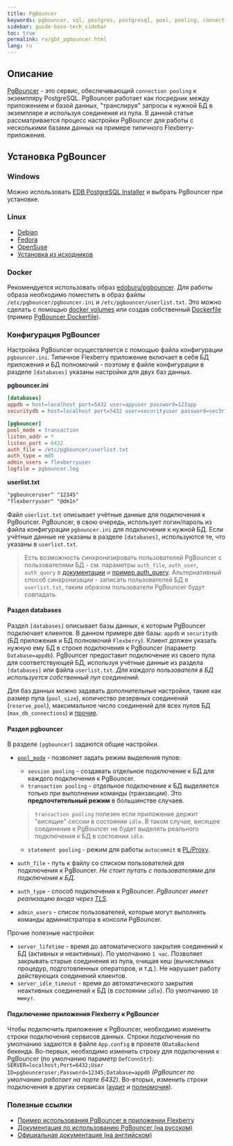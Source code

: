 ```yaml
---
title: PgBouncer
keywords: pgbouncer, sql, postgres, postgresql, pool, pooling, connection, connection pooling, пул соединений
sidebar: guide-base-tech_sidebar
toc: true
permalink: ru/gbt_pgbouncer.html
lang: ru
---
```


## Описание

[PgBouncer](https://www.pgbouncer.org) - это сервис, обеспечивающий `connection pooling` к экземпляру PostgreSQL. PgBouncer работает как посредник между приложением и базой данных, "транслируя" запросы к нужной БД в экземпляре и используя соединения из пула. В данной статье рассматривается процесс настройки PgBouncer для работы с несколькими базами данных на примере типичного Flexberry-приложения.

## Установка PgBouncer

### Windows

Можно использовать [EDB PostgreSQL Installer](https://www.enterprisedb.com/downloads/postgres-postgresql-downloads) и выбрать PgBouncer при установке.

### Linux

- [Debian](https://www.scaleway.com/en/docs/tutorials/install-pgbouncer)
- [Fedora](https://src.fedoraproject.org/rpms/pgbouncer)
- [OpenSuse](https://software.opensuse.org/download.html?project=server%3Adatabase%3Apostgresql&package=pgbouncer)
- [Установка из исходников](https://www.pgbouncer.org/install.html)

### Docker

Рекомендуется использовать образ [edoburu/pgbouncer](https://hub.docker.com/r/edoburu/pgbouncer). Для работы образа необходимо поместить в образ файлы `/etc/pgbouncer/pgbouncer.ini` и `/etc/pgbouncer/userlist.txt`. Это можно сделать с помощью [docker volumes](https://docs.docker.com/storage/volumes) или создав собственный [Dockerfile](https://docs.docker.com/engine/reference/builder) (пример [PgBouncer Dockerfile](https://github.com/Flexberry/Flexberry.PgBouncer.Sample/blob/main/src/Docker/dockerfiles/Dockerfile.PgBouncer)).

### Конфигурация PgBouncer

Настройка PgBouncer осуществляется с помощью файла конфигурации `pgbouncer.ini`. Типичное Flexberry приложение включает в себя БД приложения и БД полномочий - поэтому в файле конфигурации в разделе `[databases]` указаны настройки для двух баз данных.

**pgbouncer.ini**
```ini
[databases]
appdb = host=localhost port=5432 user=appuser password=123app
securitydb = host=localhost port=5432 user=securityuser password=sec3r1ty pool_size=20

[pgbouncer]
pool_mode = transaction
listen_addr = *
listen_port = 6432
auth_file = /etc/pgbouncer/userlist.txt
auth_type = md5
admin_users = flexberryuser
logfile = pgbouncer.log
```

**userlist.txt**
```txt
"pgbounceruser" "12345"
"flexberryuser" "@dm1n"
```
Файл `userlist.txt` описывает учётные данные для подключения к PgBouncer. PgBouncer, в свою очередь, использует логин/пароль из файла конфигурации `pgbouncer.ini` для подключения к нужной БД. Если учётные данные не указаны в разделе `[databases]`, используются те, что указаны в `userlist.txt`.

> Есть возможность синхронизировать пользователей PgBouncer с пользователями БД - см. параметры `auth_file`, `auth_user`, `auth_query` в [документации](https://www.pgbouncer.org/config.html#authentication-settings) и [пример auth_query](https://www.pgbouncer.org/config.html#authentication-settings). Альтернативный способ синхронизации - записать пользователей БД в `userlist.txt`, таким образом пользователи PgBouncer будут совпадать.

#### Раздел databases

Раздел `[databases]` описывает базы данных, к которым PgBouncer подключает клиентов. В данном примере две базы: `appdb` и `securitydb` (БД приложения и БД полномочий `Flexberry`). Клиент должен указать нужную ему БД в строке подключения к PgBouncer (параметр `Database=appdb`). PgBouncer предоставит подключение из своего пула для соответствующей БД, используя учётные данные из раздела `[databases]` или файла `userlist.txt`. _Для каждого пользователя в БД используется собственный пул соединений._

Для баз данных можно задавать дополнительные настройки, такие как размер пула (`pool_size`), количество резервных соединений (`reserve_pool`), максимальное число соединений для всех пулов БД (`max_db_connections`) и [прочие](https://www.pgbouncer.org/config.html#section-databases).

#### Раздел pgbouncer

В разделе `[pgbouncer]` задаются общие настройки.

- [`pool_mode`](https://www.pgbouncer.org/features.html) - позволяет задать режим выделения пулов:

  - `session pooling` - создавать отдельное подключение к БД для каждого подключения к PgBouncer.
  - `transaction pooling` - отдельное подключение к БД выделяется только при выполнении команды (транзакции). Это **предпочтительный режим** в большинстве случаев.
  > `transaction pooling` полезен если приложение держит "висящие" сессии в состоянии `idle`. В таком случае, висящее соединение к PgBouncer не будет выделять реального подключения к БД в состоянии `idle`.
  - `statement pooling` - режим для работы `autocommit` в [PL/Proxy](https://plproxy.github.io).
- `auth_file` - путь к файлу со списком пользователей для подключения к PgBouncer. _Не стоит путать с пользователями для подключения к БД._
- `auth_type` - способ подключения к PgBouncer. _PgBouncer имеет реализацию входа через [TLS](https://www.pgbouncer.org/config.html#tls-settings)._
- `admin_users` - список пользователей, которые могут выполнять команды администратора в консоли PgBouncer.

Прочие полезные настройки:

- `server_lifetime` - время до автоматического закрытия соединений к БД (активных и неактивных). По умолчанию `1 час`. Позволяет закрывать старые соединения из пула, очищая кеш (вычислимых процедур, подготовленных операторов, и т.д.). Не нарушает работу действующих соединений клиентов.
- `server_idle_timeout` - время до автоматического закрытия неактивных соединений к БД (в состоянии `idle`). По умолчанию `10 минут`.

#### Подключение приложения Flexberry к PgBouncer

Чтобы подключить приложение к PgBouncer, необходимо изменить строки подключения сервисов данных. Строки подключения по умолчанию задаются в файле `App.config` в проекте `ODataBackend` бекенда. Во-первых, необходимо изменить строку для подключения к PgBouncer (по умолчанию параметр `DefConnStr`): `SERVER=localhost;Port=6432;User ID=pgbounceruser;Password=12345;Database=appdb` _(PgBouncer по умолчанию работает на порте 6432)_. Во-вторых, изменить строки подключения в других сервисах ([аудит](fau_audit-install.html) и [полномочия](fs_flexberry_security_update.html)).

### Полезные ссылки

- [Пример использования PgBouncer в приложении Flexberry](https://github.com/Flexberry/Flexberry.PgBouncer.Sample)
- [Документация по использованию PgBouncer (на русском)](https://postgrespro.ru/docs/postgrespro/10/pgbouncer)
- [Официальная документация (на английском)](https://www.pgbouncer.org/config.html)
